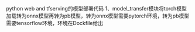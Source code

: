 python web and tfserving的模型部署代码
1、model_transfer模块将torch模型加载转为onnx模型再转为pb模型，转为onnx模型需要pytorch环境，转为pb模型需要tensorflow环境，环境在Dockfile给出

